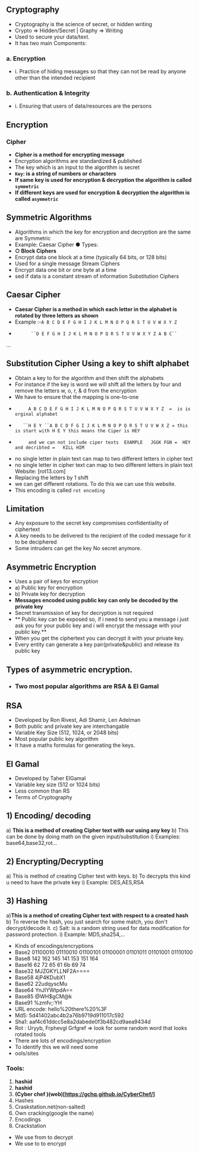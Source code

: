 
##   Cryptography
- Cryptography is the science of secret, or hidden writing
- Crypto => Hidden/Secret | Graphy => Writing
- Used to secure your data/text.
- It has two main Components:
### a. Encryption
- i. Practice of hiding messages so that they can not be read by  anyone other than the intended recipient
### b. Authentication & Integrity
- i. Ensuring that users of data/resources are the persons 
## Encryption
### Cipher
- **Cipher is a method for encrypting message**
- Encryption algorithms are standardized & published
- The key which is an input to the algorithm is secret
- **``Key``: is a string of numbers or characters**
- **If same key is used for encryption & decryption the algorithm is called ``symmetric``**
- **If different keys are used for encryption & decryption the algorithm is called ``asymmetric``**
## Symmetric Algorithms
- Algorithms in which the key for encryption and decryption are the same are Symmetric
- Example: Caesar Cipher
● Types:
- **○ Block Ciphers**
- Encrypt data one block at a time (typically  64 bits, or 128 bits)
- Used for a single message  Stream Ciphers
-  Encrypt data one bit or one byte at a time
-  sed if data is a constant stream of information Substitution Ciphers
##  Caesar Cipher
- **Caesar Cipher is a method in which each letter in the alphabet is rotated by  three letters as shown**
- Example :-``A B C D E F G H I J K L M N O P Q R S T U V W X Y Z``
-           ``D E F G H I J K L M N O P Q R S T U V W X Y Z A B C``
…
## Substitution Cipher Using a key to shift alphabet 

- Obtain a key to for the algorithm and then shift the alphabets
- For instance if the key is word we will shift all the letters by four and remove the letters w, o, r, & d from the encryption
- We have to ensure that the mapping is one-to-one
-          A B C D E F G H I J K L M N O P Q R S T U V W X Y Z  =  is is orginal alphabet 
-        ``H E Y ``A B C D F G I J K L M N O P Q R S T U V W X Z = this is start with H E Y this means the Ciper is HEY
-          and we can not include ciper texts  EXAMPLE   JGGK FGN =  HEY and decribted =   KILL HIM 
  
- no single letter in plain text can map to two different letters in cipher text
- no single letter in cipher text can map to two different letters in plain text Website: [rot13.com]
- Replacing the letters by 1 shift 
- we can get different rotations. To do this we can use this website.
- This encoding is called ``rot encoding``
## Limitation
- Any exposure to the secret key compromises confidentiality of ciphertext
- A key needs to be delivered to the recipient of the coded message for it to be deciphered
- Some intruders can get the key  No secret anymore.

## Asymmetric Encryption 
- Uses a pair of keys for encryption
- a) Public key for encryption
- b) Private key for decryption
- **Messages encoded using public key can only be decoded by the private key**
- Secret transmission of key for decryption is not required
- ** Public key can be exposed so, if i need to send you a message i just ask you for your public key and i will encrypt the message with your public key.**
- When you get the ciphertext you can decrypt it with your private key.
- Every entity can generate a key pair(private&public) and release its public key
## Types of asymmetric encryption.
- ### Two most popular algorithms are RSA & El Gamal
##  RSA
- Developed by Ron Rivest, Adi Shamir, Len Adelman
- Both public and private key are interchangable
- Variable Key Size (512, 1024, or 2048 bits)
- Most popular public key algorithm
- It have a maths formulas for generating the keys.
## El Gamal
- Developed by Taher ElGamal
- Variable key size (512 or 1024 bits)
- Less common than RS
- Terms of Cryptography
## 1) Encoding/ decoding
a) **This is a method of creating Cipher text with our using any key**
b) This can be done by doing math on the given input/substitution
i) Examples: base64,base32,rot…
## 2) Encrypting/Decrypting
a) This is method of creating Cipher text with keys.
b) To decrypts this kind u need to have the private key
i) Example: DES,AES,RSA 
## 3) Hashing
a)**This is a method of creating Cipher text with respect to a created hash**
b) To reverse the hash, you just search for some match, you don't decrypt/decode it.
c) Salt: is a random string used for data modification for password protection.
i) Example: MD5,sha254,... 
- Kinds of encodings/encryptions
- Base2 01100010 01110010 01100101 01100001 01101011 01101001 01110100
- Base8 142 162 145 141 153 151 164
- Base16 62 72 65 61 6b 69 74
- Base32 MJZGKYLLNF2A====
- Base58 4jP4KDubX1
- Base62 22udqyscMu
- Base64 YnJlYWtpdA==
- Base85 @WH$gCM@k
- Base91 %zmfv;:YH
- URL encode: hello%20there%20%3F
- Md5: 5d41402abc4b2a76b9719d911017c592
- Sha1: aaf4c61ddcc5e8a2dabede0f3b482cd9aea9434d
- Rot : Uryyb, Frphevgl Grfgref => look for some random word that looks rotated tools
- There are lots of encodings/encryption
- To identify this we will need some 
- ools/sites
###  Tools: 
1) **hashid**
2) **hashid <hash>**
3) **(Cyber chef )(web)[https://gchq.github.io/CyberChef/]**
4) Hashes
5) Craskstation.net(non-salted)
6) Own cracking(google the name)
7) Encodings
8) Crackstation
- We use from to decrypt
- We use to to encrypt
